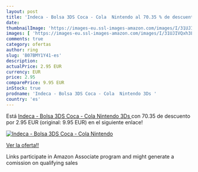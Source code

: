```yaml
---
layout: post
title: 'Indeca - Bolsa 3DS Coca - Cola  Nintendo al 70.35 % de descuento'
date: 
thumbnailImage: 'https://images-eu.ssl-images-amazon.com/images/I/31UJIVQxh3L._SL200_.jpg'
images: [ 'https://images-eu.ssl-images-amazon.com/images/I/31UJIVQxh3L._SL200_.jpg' ]
comments: true
category: ofertas
author: ring
slug: 'B07BMY1Y41-es'
description:
actualPrice: 2.95 EUR
currency: EUR
price: 2.95
comparePrice: 9.95 EUR
inStock: true
prodname: 'Indeca - Bolsa 3DS Coca - Cola  Nintendo 3Ds '
country: 'es'
---
```


Está [Indeca - Bolsa 3DS Coca - Cola  Nintendo 3Ds ](https://www.amazon.es/dp/B07BMY1Y41/?tag=tolees-21) con 70.35 de descuento por 2.95 EUR (original: 9.95 EUR) en el siguiente enlace!

[![Indeca - Bolsa 3DS Coca - Cola  Nintendo](https://images-eu.ssl-images-amazon.com/images/I/31UJIVQxh3L._SL200_.jpg)](https://www.amazon.es/dp/B07BMY1Y41/?tag=tolees-21)

[Ver la oferta!!](https://www.amazon.es/dp/B07BMY1Y41/?tag=tolees-21)

Links participate in Amazon Associate program and might generate a comission on qualifying sales


